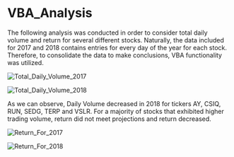 # VBA_Analysis

The following analysis was conducted in order to consider total daily volume and return for several different stocks. Naturally, the data included for 2017 and 2018 contains entries for every day of the year for each stock. Therefore, to consolidate the data to make conclusions, VBA functionality was utilized. 

![Total_Daily_Volume_2017](https://user-images.githubusercontent.com/111781762/189117722-fdf6bb70-84d2-47ff-9fdf-4fb4a9966c50.png)

![Total_Daily_Volume_2018](https://user-images.githubusercontent.com/111781762/189117733-d901b76b-4cfa-441b-a4e8-e2417d6b90bd.png)

As we can observe, Daily Volume decreased in 2018 for tickers AY, CSIQ, RUN, SEDG, TERP and VSLR. For a majority of stocks that exhibited higher trading volume, return did not meet projections and return decreased.

![Return_For_2017](https://user-images.githubusercontent.com/111781762/189119927-bc7e0cff-4046-4fee-acbe-b7df0c0026dd.png)

![Return_For_2018](https://user-images.githubusercontent.com/111781762/189119945-19ff7d78-a965-48b8-a3a3-b39bda4d9970.png)


